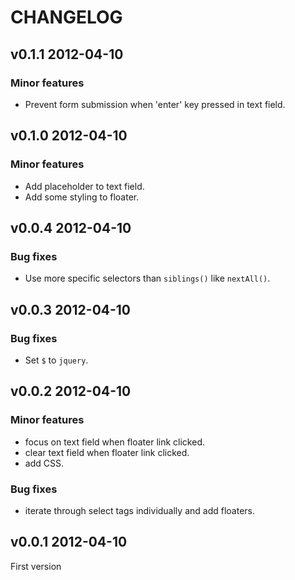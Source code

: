 # CHANGELOG

## v0.1.1 2012-04-10

### Minor features

* Prevent form submission when 'enter' key pressed in text field.

## v0.1.0 2012-04-10

### Minor features

* Add placeholder to text field.
* Add some styling to floater.

## v0.0.4 2012-04-10

### Bug fixes

* Use more specific selectors than `siblings()` like `nextAll()`.

## v0.0.3 2012-04-10

### Bug fixes

* Set `$` to `jquery`.

## v0.0.2 2012-04-10

### Minor features

* focus on text field when floater link clicked.
* clear text field when floater link clicked.
* add CSS.

### Bug fixes

* iterate through select tags individually and add floaters.

## v0.0.1 2012-04-10

First version
